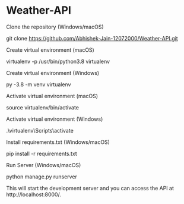 # Weather-API

Clone the repository (Windows/macOS)

  git clone https://github.com/Abhishek-Jain-12072000/Weather-API.git

Create virtual environment (macOS)

  virtualenv -p /usr/bin/python3.8 virtualenv

Create virtual environment (Windows)

  py -3.8 -m venv virtualenv

Activate virtual environment (macOS)

  source virtualenv/bin/activate

Activate virtual environment (Windows)

  .\virtualenv\Scripts\activate

Install requirements.txt (Windows/macOS)

  pip install -r requirements.txt

Run Server (Windows/macOS)

  python manage.py runserver
  
This will start the development server and you can access the API at http://localhost:8000/.

